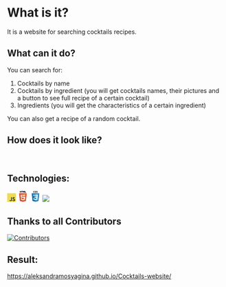 # What is it?

It is a website for searching cocktails recipes.

## What can it do?

You can search for:

1. Cocktails by name
2. Cocktails by ingredient (you will get cocktails names, their pictures and a button to see full recipe of a certain cocktail)
3. Ingredients (you will get the characteristics of a certain ingredient)

You can also get a recipe of a random cocktail.

## How does it look like? 

<img width="700" alt="" src="https://user-images.githubusercontent.com/104452692/199520951-aaabde63-dc8a-4a6e-a10d-fd7564247658.png">

## Technologies:

<code><img height="20" src="https://raw.githubusercontent.com/github/explore/80688e429a7d4ef2fca1e82350fe8e3517d3494d/topics/javascript/javascript.png"></code>
<code><img height="25" src="https://raw.githubusercontent.com/github/explore/80688e429a7d4ef2fca1e82350fe8e3517d3494d/topics/html/html.png"></code>
<code><img height="25" src="https://raw.githubusercontent.com/github/explore/80688e429a7d4ef2fca1e82350fe8e3517d3494d/topics/css/css.png"></code>
<code><img height="25" src="https://user-images.githubusercontent.com/104452692/199507007-4358ad84-ffdf-4f30-9881-b44398f0c6db.png"></code>

## Thanks to all Contributors
[![Contributors](https://contrib.rocks/image?repo=tintinelle/Cocktails-website)](https://github.com/tintinelle/Cocktails-website/graphs/contributors)

## Result:
https://aleksandramosyagina.github.io/Cocktails-website/
